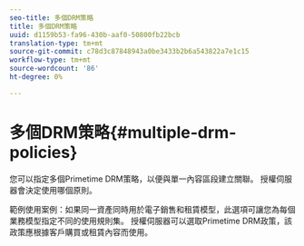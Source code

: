 ```yaml
---
seo-title: 多個DRM策略
title: 多個DRM策略
uuid: d1159b53-fa96-430b-aaf0-50800fb22bcb
translation-type: tm+mt
source-git-commit: c78d3c87848943a0be3433b2b6a543822a7e1c15
workflow-type: tm+mt
source-wordcount: '86'
ht-degree: 0%

---
```



# 多個DRM策略{#multiple-drm-policies}

您可以指定多個Primetime DRM策略，以便與單一內容區段建立關聯。 授權伺服器會決定使用哪個原則。

範例使用案例：如果同一資產同時用於電子銷售和租賃模型，此選項可讓您為每個業務模型指定不同的使用規則集。 授權伺服器可以選取Primetime DRM政策，該政策應根據客戶購買或租賃內容而使用。
